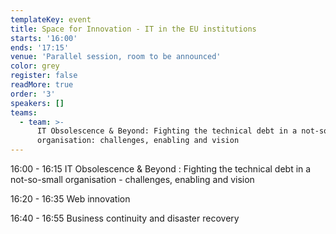 ```yaml
---
templateKey: event
title: Space for Innovation - IT in the EU institutions
starts: '16:00'
ends: '17:15'
venue: 'Parallel session, room to be announced'
color: grey
register: false
readMore: true
order: '3'
speakers: []
teams:
  - team: >-
      IT Obsolescence & Beyond: Fighting the technical debt in a not-so-small
      organisation: challenges, enabling and vision
---
```

16:00 - 16:15 IT Obsolescence & Beyond
: Fighting the technical debt in a not-so-small organisation - challenges, enabling and vision

16:20 - 16:35 Web innovation

16:40 - 16:55 Business continuity and disaster recovery
